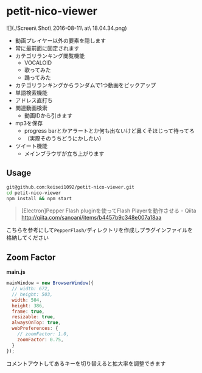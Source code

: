 petit-nico-viewer
=================

![](./Screen\ Shot\ 2016-08-11\ at\ 18.04.34.png)

* 動画プレイヤー以外の要素を隠します
* 常に最前面に固定されます
* カテゴリランキング閲覧機能
  * VOCALOID
  * 歌ってみた
  * 踊ってみた
* カテゴリランキングからランダムで1つ動画をピックアップ
* 単語検索機能
* アドレス直打ち
* 関連動画検索
  * 動画IDから引きます
* mp3を保存
  * progress barとかアラートとか何も出ないけど鼻くそほじって待ってろ
  * （実際そのうちどうにかしたい）
* ツイート機能
  * メインブラウザが立ち上がります

Usage
-----

```sh
git@github.com:keisei1092/petit-nico-viewer.git
cd petit-nico-viewer
npm install && npm start
```

> [Electron]Pepper Flash pluginを使ってFlash Playerを動作させる - Qiita  
http://qiita.com/sanoani/items/b4457b9c348e007a18aa

こちらを参考にして`PepperFlash/`ディレクトリを作成しプラグインファイルを格納してください

Zoom Factor
-----------

**main.js**

```javascript
mainWindow = new BrowserWindow({
  // width: 672,
  // height: 503,
  width: 504,
  height: 386,
  frame: true,
  resizable: true,
  alwaysOnTop: true,
  webPreferences: {
    // zoomFactor: 1.0,
    zoomFactor: 0.75,
  }
});
```

コメントアウトしてあるキーを切り替えると拡大率を調整できます
